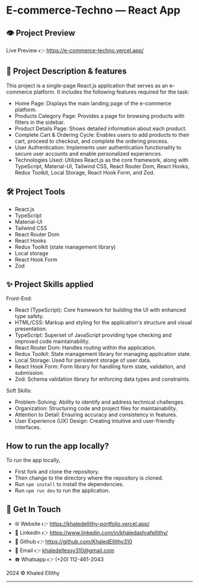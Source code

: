 # E-commerce-Techno — React App

## 👁️ Project Preview

Live Preview 👉 <https://e-commerce-techno.vercel.app/>

## 📝 Project Description & features

This project is a single-page React.js application that serves as an e-commerce platform. It includes the following features required for the task:

- Home Page: Displays the main landing page of the e-commerce platform.
- Products Category Page: Provides a page for browsing products with filters in the sidebar.
- Product Details Page: Shows detailed information about each product.
- Complete Cart & Ordering Cycle: Enables users to add products to their cart, proceed to checkout, and complete the ordering process.
- User Authentication: Implements user authentication functionality to secure user accounts and enable personalized experiences.
- Technologies Used: Utilizes React.js as the core framework, along with TypeScript, Material-UI, Tailwind CSS, React Router Dom, React Hooks, Redux Toolkit, Local Storage, React Hook Form, and Zod.

## 🛠️ Project Tools

- React.js
- TypeScript
- Material-UI
- Tailwind CSS
- React Router Dom
- React Hooks
- Redux Toolkit (state management library)
- Local storage
- React Hook Form
- Zod

## ✨ Project Skills applied

Front-End:

- React (TypeScript): Core framework for building the UI with enhanced type safety.
- HTML/CSS: Markup and styling for the application's structure and visual presentation.
- TypeScript: Superset of JavaScript providing type checking and improved code maintainability.
- React Router Dom: Handles routing within the application.
- Redux Toolkit: State management library for managing application state.
- Local Storage: Used for persistent storage of user data.
- React Hook Form: Form library for handling form state, validation, and submission.
- Zod: Schema validation library for enforcing data types and constraints.

Soft Skills:

- Problem-Solving: Ability to identify and address technical challenges.
- Organization: Structuring code and project files for maintainability.
- Attention to Detail: Ensuring accuracy and consistency in features.
- User Experience (UX) Design: Creating intuitive and user-friendly interfaces.

## How to run the app locally?

To run the app locally,

- First fork and clone the repository.
- Then change to the directory where the repository is cloned.
- Run `npm install` to install the dependencies.
- Run `npm run dev` to run the application.
  
## 👋 Get In Touch

- 🌐 Website 👉 <https://khaledellithy-portfolio.vercel.app/>
- 👔 LinkedIn 👉 <https://www.linkedin.com/in/khaledashrafellithy/>
- 🌟 Github 👉 <https://github.com/KhaledEllithy310>
- 📧 Email 👉 <khaledellessy310@gmail.com>
- ☎️ Whatsapp 👉 (+20) 112-461-2043

2024 © Khaled Ellithy
****
